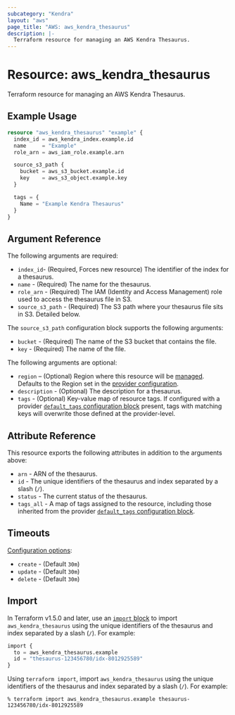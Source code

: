 ```yaml
---
subcategory: "Kendra"
layout: "aws"
page_title: "AWS: aws_kendra_thesaurus"
description: |-
  Terraform resource for managing an AWS Kendra Thesaurus.
---
```


# Resource: aws_kendra_thesaurus

Terraform resource for managing an AWS Kendra Thesaurus.

## Example Usage

```terraform
resource "aws_kendra_thesaurus" "example" {
  index_id = aws_kendra_index.example.id
  name     = "Example"
  role_arn = aws_iam_role.example.arn

  source_s3_path {
    bucket = aws_s3_bucket.example.id
    key    = aws_s3_object.example.key
  }

  tags = {
    Name = "Example Kendra Thesaurus"
  }
}
```

## Argument Reference

The following arguments are required:

* `index_id`- (Required, Forces new resource) The identifier of the index for a thesaurus.
* `name` - (Required) The name for the thesaurus.
* `role_arn` - (Required) The IAM (Identity and Access Management) role used to access the thesaurus file in S3.
* `source_s3_path` - (Required) The S3 path where your thesaurus file sits in S3. Detailed below.

The `source_s3_path` configuration block supports the following arguments:

* `bucket` - (Required) The name of the S3 bucket that contains the file.
* `key` - (Required) The name of the file.

The following arguments are optional:

* `region` – (Optional) Region where this resource will be [managed](https://docs.aws.amazon.com/general/latest/gr/rande.html#regional-endpoints). Defaults to the Region set in the [provider configuration](https://registry.terraform.io/providers/hashicorp/aws/latest/docs#aws-configuration-reference).
* `description` - (Optional) The description for a thesaurus.
* `tags` - (Optional) Key-value map of resource tags. If configured with a provider [`default_tags` configuration block](https://registry.terraform.io/providers/hashicorp/aws/latest/docs#default_tags-configuration-block) present, tags with matching keys will overwrite those defined at the provider-level.

## Attribute Reference

This resource exports the following attributes in addition to the arguments above:

* `arn` - ARN of the thesaurus.
* `id` - The unique identifiers of the thesaurus and index separated by a slash (`/`).
* `status` - The current status of the thesaurus.
* `tags_all` - A map of tags assigned to the resource, including those inherited from the provider [`default_tags` configuration block](https://registry.terraform.io/providers/hashicorp/aws/latest/docs#default_tags-configuration-block).

## Timeouts

[Configuration options](https://developer.hashicorp.com/terraform/language/resources/syntax#operation-timeouts):

* `create` - (Default `30m`)
* `update` - (Default `30m`)
* `delete` - (Default `30m`)

## Import

In Terraform v1.5.0 and later, use an [`import` block](https://developer.hashicorp.com/terraform/language/import) to import `aws_kendra_thesaurus` using the unique identifiers of the thesaurus and index separated by a slash (`/`). For example:

```terraform
import {
  to = aws_kendra_thesaurus.example
  id = "thesaurus-123456780/idx-8012925589"
}
```

Using `terraform import`, import `aws_kendra_thesaurus` using the unique identifiers of the thesaurus and index separated by a slash (`/`). For example:

```console
% terraform import aws_kendra_thesaurus.example thesaurus-123456780/idx-8012925589
```
